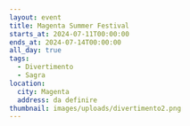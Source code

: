```yaml
---
layout: event
title: Magenta Summer Festival
starts_at: 2024-07-11T00:00:00
ends_at: 2024-07-14T00:00:00
all_day: true
tags:
  - Divertimento
  - Sagra
location:
  city: Magenta
  address: da definire
thumbnail: images/uploads/divertimento2.png
---
```

